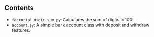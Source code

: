 ## Contents

- `factorial_digit_sum.py`: Calculates the sum of digits in 100!
- `account.py`: A simple bank account class with deposit and withdraw features.

